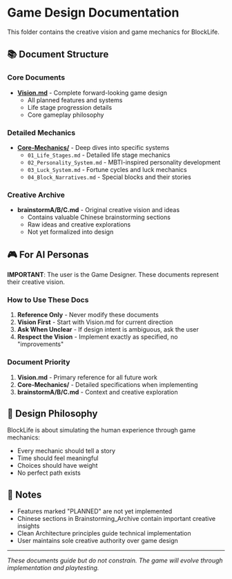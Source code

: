 # Game Design Documentation

This folder contains the creative vision and game mechanics for BlockLife.

## 📚 Document Structure

### Core Documents
- **[Vision.md](Vision.md)** - Complete forward-looking game design
  - All planned features and systems
  - Life stage progression details
  - Core gameplay philosophy

### Detailed Mechanics
- **[Core-Mechanics/](Core-Mechanics/)** - Deep dives into specific systems
  - `01_Life_Stages.md` - Detailed life stage mechanics
  - `02_Personality_System.md` - MBTI-inspired personality development
  - `03_Luck_System.md` - Fortune cycles and luck mechanics
  - `04_Block_Narratives.md` - Special blocks and their stories

### Creative Archive
- **brainstormA/B/C.md** - Original creative vision and ideas
  - Contains valuable Chinese brainstorming sections
  - Raw ideas and creative explorations
  - Not yet formalized into design


## 🎮 For AI Personas

**IMPORTANT**: The user is the Game Designer. These documents represent their creative vision.

### How to Use These Docs

1. **Reference Only** - Never modify these documents
2. **Vision First** - Start with Vision.md for current direction
3. **Ask When Unclear** - If design intent is ambiguous, ask the user
4. **Respect the Vision** - Implement exactly as specified, no "improvements"

### Document Priority

1. **Vision.md** - Primary reference for all future work
2. **Core-Mechanics/** - Detailed specifications when implementing
3. **brainstormA/B/C.md** - Context and creative exploration

## 🚀 Design Philosophy

BlockLife is about simulating the human experience through game mechanics:
- Every mechanic should tell a story
- Time should feel meaningful
- Choices should have weight
- No perfect path exists

## 📝 Notes

- Features marked "PLANNED" are not yet implemented
- Chinese sections in Brainstorming_Archive contain important creative insights
- Clean Architecture principles guide technical implementation
- User maintains sole creative authority over game design

---

*These documents guide but do not constrain. The game will evolve through implementation and playtesting.*